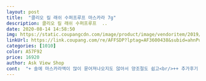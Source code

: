 ```yaml
---
layout: post 
title:  "클리오 킬 래쉬 수퍼프루프 마스카라 7g" 
description: 클리오 킬 래쉬 수퍼프루프  ..
date: 2020-08-14 14:58:50 
img: https://static.coupangcdn.com/image/product/image/vendoritem/2019/08/06/4485340368/2ef514e4-a257-4ce2-903e-5c80e3ce67ca.jpg 
linkUrl: https://link.coupang.com/re/AFFSDP?lptag=AF3600438&subid=ahnPublicAsk&pageKey=1960044433&itemId=3331247551&vendorItemId=4485340368&traceid=V0-113-879d1c5c5875f827 
categories: [1010] 
color: A57F92 
price: 16920 
author: Ask View Shop 
cont:  "+ 솔에 마스카라액이 많이 묻어져나오지도 않아서 양조절도 쉽고<br/>++ 추가후기 남깁니다! (마지막사진)<br/>2020.<br/>04.<br/>23 8170원 구매<br/>2개에 16,480원에 구매했어요.<br/><br/>고정력도 세고 빳빳하니 잘 올라가 있구요<br/>그래도 이거 마스카라 하고 나면 눈매가 또렷하니 예뻐보여서 좋긴 하네요<br/>근데 이제 나이가 들어가니 뭐라도 얼굴에 노력해야겠다 싶어서 조금씩 신경쓰는 중입니당<br/>근제 한번 화장할 때,<br/>길게 유지되는 지속력이 좋네요.<br/><br/>길게 잘 올라가고 유지도 잘 되요.<br/><br/>눈을 강조하고 싶어서 사용해봤어요.<br/><br/>다만 누가 반품한 것이 제게 온건지<br/>단, 화장 지울 때 죽는줄…<br/>마스카라 생긴 것부터 얇고 길게 생겼거든요.<br/><br/>무엇보다 유지가 잘 되는점은 맘에 들어요.<br/><br/>뭉침없이 정말 최고입니다!!!!! 왜 안사세요!!!!!?<br/>바를때도 뭉쳐지는 편이 아니에요!!<br/>배송하다가 박스를 찌그러뜨리신건지는 모르겠지만<br/>볼륨컬링이라고 했는데<br/>세안할때 여러번 닦아줘야하는게 번거롭긴 해서 클리오 다쓰고나면 워터프루프를 계속 쓸까 말까 고민중이지만 일단 잘써볼게요!<br/>속눈썹도 길어보여요!<br/>솔이 얇아서 언더에 마스카라 할때도 좋아요 근데 눈깜빡거릴때마다 살짝 붙어요 ㅋㅋ<br/>솔이랑 묻어나오는 양이랑 딱 제가 원하던 거에요.<br/><br/>숱은 많이 없다고 생각드는데 마스카라 쓰면 숱도 풍성해보이고<br/>아이리무버가 꼭 있어야하네요.<br/><br/>아이리무버는 안 산건데<br/>어제 브랜드데이 하길래 구경하다가 클리오 세일할 때보다<br/>역시나 오늘도 박스는 파손!<br/>오늘에서야 저도 제 속눈썹이 긴걸 느낄 수 있었어요!<br/>오일 리무버와 잘 지워지는 전체리무버 두개를 한꺼번에 썼는데도<br/>워낙 한달에 한번 정도만 쓰는거라<br/>워낙에 상품평이 좋아서 구매했는데<br/>원래 화장을 진하게 하지도 않고, 색조도 잘 못하고, 워터프루프 기능 있으면 지울때 불편해서 그냥 미온수로 지워지는 마스카라만 사용했었어요<br/>이거 자주 쓰시는 분이라면<br/>입구부분이 살짝 찌그러져있어서 찝찝했네요.<br/>.<br/>ㅎㅎ<br/>잘 안지워져서 그 다음날까지 눈에 남아 있더라구요.<br/><br/>전 이제 클리오로 갈아탑니다 !<br/>전 화장을 진하게 하지 않고,<br/>제가 써보니<br/>클리오 킬 래쉬 볼륨컬링 마스카라<br/>페리페라랑 클리오랑 고민하다가 우선 저렴하니 구매해보았는데<br/>평소에 주변에서 속눈썹이 길다고해서 그냥 좀 길구나 했는데<br/>풀메이크업은 한달에 겨우 한번 하는 정도예요.<br/><br/>풍성하게 되는 것 보다는 길게 만들어 주는 마스카라예요.<br/><br/>풍성한눈썹 원하시는분은 여러번 계속 발라줘야 할 것 같아요.<br/><br/>필히 아이리무버 쓰셔야 할겁니다.<br/><br/>한번 다른거 써봐야겠다 싶어서 구매해봤습니다<br/>허구헌날 미샤 3D 마스카라만 쓰다가 ㅋㅋ<br/>확실히 미샤꺼 쓰다가 갈아타서 그런지 컬링은 정말 좋네요 ㅎㅎㅎㅎ<br/>훨씬 저렴해서 바로 구매했어요!!!<br/>" 
---
```


